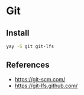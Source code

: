 # Git

## Install

```sh
yay -S git git-lfs
```

## References

- https://git-scm.com/
- https://git-lfs.github.com/

